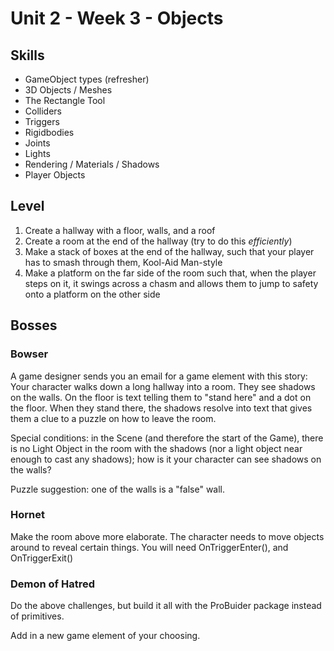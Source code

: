 # Unit 2 - Week 3 - Objects

## Skills
* GameObject types (refresher)
* 3D Objects / Meshes
* The Rectangle Tool
* Colliders
* Triggers
* Rigidbodies
* Joints
* Lights
* Rendering / Materials / Shadows
* Player Objects

## Level
1. Create a hallway with a floor, walls, and a roof
2. Create a room at the end of the hallway (try to do this *efficiently*)
3. Make a stack of boxes at the end of the hallway, such that your player has to smash through  them, Kool-Aid Man-style
4. Make a platform on the far side of the room such that, when the player steps on it, it swings across a chasm and allows them to jump to safety onto a platform on the other side

## Bosses

### Bowser
A game designer sends you an email for a game element with this story: 
Your character walks down a long hallway into a room. They see shadows on the walls. On the floor is text telling them to "stand here" and a dot on the floor. When they stand there, the shadows resolve into text that gives them a clue to a puzzle on how to leave the room.

Special conditions: in the Scene (and therefore the start of the Game), there is no Light Object in the room with the shadows (nor a light object near enough to cast any shadows); how is it your character can see shadows on the walls?

Puzzle suggestion: one of the walls is a "false" wall.

### Hornet
Make the room above more elaborate. The character needs to move objects around to reveal certain things.
You will need OnTriggerEnter(), and OnTriggerExit()

### Demon of Hatred
Do the above challenges, but build it all with the ProBuider package instead of primitives.

Add in a new game element of your choosing.